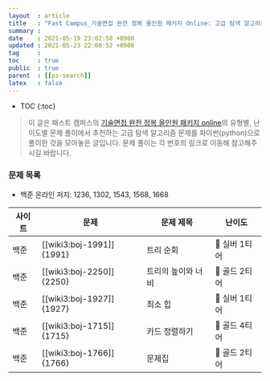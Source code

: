 ```yaml
---
layout  : article
title   : "Fast Campus_기술면접 완전 정복 올인원 패키지 Online: 고급 탐색 알고리즘"
summary : 
date    : 2021-05-19 23:02:50 +0900
updated : 2021-05-23 22:08:52 +0900
tag     : 
toc     : true
public  : true
parent  : [[ps-search]]
latex   : false
---
```

* TOC
{:toc}

> 이 글은 패스트 캠퍼스의 [기술면접 완전 정복 올인원 패키지 online](https://fastcampus.co.kr/dev_online_algo)의 유형별, 난이도별 문제 풀이에서 추천하는 고급 탐색 알고리즘 문제를 파이썬(python)으로 풀이한 것을 모아놓은 글입니다. 문제 풀이는 각 번호의 링크로 이동해 참고해주시길 바랍니다.

### 문제 목록

* 백준 온라인 저지: 1236, 1302, 1543, 1568, 1668

| 사이트 | 문제                       | 문제 제목          | 난이도          |
| ------ | -------------------------- | -------------      | --------------- |
| 백준   | [[wiki3:boj-1991]]{1991}   | 트리 순회          | 🥈 실버 1티어   |
| 백준   | [[wiki3:boj-2250]]{2250}   | 트리의 높이와 너비 | 🥇 골드 2티어   |
| 백준   | [[wiki3:boj-1927]]{1927}   | 최소 힙            | 🥈 실버 1티어   |
| 백준   | [[wiki3:boj-1715]]{1715}   | 카드 정렬하기      | 🥇 골드 4티어   |
| 백준   | [[wiki3:boj-1766]]{1766}   | 문제집             | 🥇 골드 2티어   |
